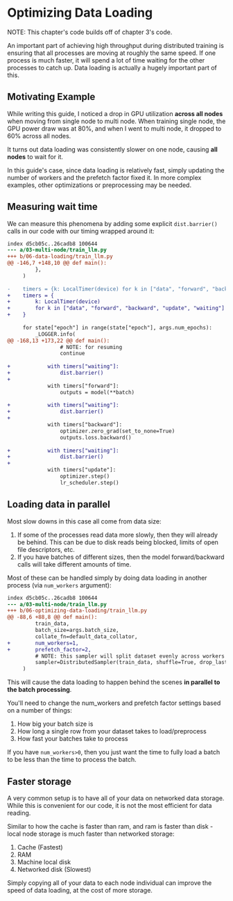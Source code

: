 # Optimizing Data Loading

NOTE: This chapter's code builds off of chapter 3's code.

An important part of achieving high throughput during distributed training is ensuring that all processes are moving at roughly the same speed. If one process is much faster, it will spend a lot of time waiting for the other processes to catch up. Data loading is actually a hugely important part of this.

## Motivating Example

While writing this guide, I noticed a drop in GPU utilization **across all nodes** when moving from single node to multi node. When training single node, the GPU power draw was at 80%, and when I went to multi node, it dropped to 60% across all nodes.

It turns out data loading was consistently slower on one node, causing **all nodes** to wait for it.

In this guide's case, since data loading is relatively fast, simply updating the number of workers and the prefetch factor fixed it. In more complex examples, other optimizations or preprocessing may be needed.

## Measuring wait time

We can measure this phenomena by adding some explicit `dist.barrier()` calls in our code with our timing wrapped around it:

```diff --git a/03-multi-node/train_llm.py b/06-data-loading/train_llm.py
index d5cb05c..26cadb8 100644
--- a/03-multi-node/train_llm.py
+++ b/06-data-loading/train_llm.py
@@ -146,7 +148,10 @@ def main():
         },
     )
 
-    timers = {k: LocalTimer(device) for k in ["data", "forward", "backward", "update"]}
+    timers = {
+        k: LocalTimer(device)
+        for k in ["data", "forward", "backward", "update", "waiting"]
+    }
 
     for state["epoch"] in range(state["epoch"], args.num_epochs):
         _LOGGER.info(
@@ -168,13 +173,22 @@ def main():
                 # NOTE: for resuming
                 continue
 
+            with timers["waiting"]:
+                dist.barrier()
+
             with timers["forward"]:
                 outputs = model(**batch)
 
+            with timers["waiting"]:
+                dist.barrier()
+
             with timers["backward"]:
                 optimizer.zero_grad(set_to_none=True)
                 outputs.loss.backward()
 
+            with timers["waiting"]:
+                dist.barrier()
+
             with timers["update"]:
                 optimizer.step()
                 lr_scheduler.step()
```

## Loading data in parallel

Most slow downs in this case all come from data size:

1. If some of the processes read data more slowly, then they will already be behind. This can be due to disk reads being blocked, limits of open file descriptors, etc.
2. If you have batches of different sizes, then the model forward/backward calls will take different amounts of time.

Most of these can be handled simply by doing data loading in another process (via `num_workers` argument):

```diff --git a/03-multi-node/train_llm.py b/06-data-loading/train_llm.py
index d5cb05c..26cadb8 100644
--- a/03-multi-node/train_llm.py
+++ b/06-optimizing-data-loading/train_llm.py
@@ -88,6 +88,8 @@ def main():
         train_data,
         batch_size=args.batch_size,
         collate_fn=default_data_collator,
+        num_workers=1,
+        prefetch_factor=2,
         # NOTE: this sampler will split dataset evenly across workers
         sampler=DistributedSampler(train_data, shuffle=True, drop_last=True),
     )
```

This will cause the data loading to happen behind the scenes **in parallel to the batch processing**.

You'll need to change the num_workers and prefetch factor settings based on a number of things:
1. How big your batch size is
2. How long a single row from your dataset takes to load/preprocess
3. How fast your batches take to process

If you have `num_workers>0`, then you just want the time to fully load a batch to be less than the time to process the batch.

## Faster storage

A very common setup is to have all of your data on networked data storage. While this is convenient for our code, it is not the most efficient for data reading.

Similar to how the cache is faster than ram, and ram is faster than disk - local node storage is much faster than networked storage:

1. Cache (Fastest)
2. RAM
3. Machine local disk
4. Networked disk (Slowest)

Simply copying all of your data to each node individual can improve the speed of data loading, at the cost of more storage.

